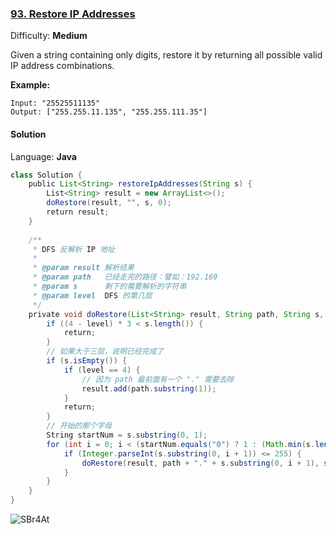 ### [93\. Restore IP Addresses](https://leetcode.com/problems/restore-ip-addresses/)

Difficulty: **Medium**


Given a string containing only digits, restore it by returning all possible valid IP address combinations.

**Example:**

```
Input: "25525511135"
Output: ["255.255.11.135", "255.255.111.35"]
```


#### Solution

Language: **Java**

```java
class Solution {
    public List<String> restoreIpAddresses(String s) {
        List<String> result = new ArrayList<>();
        doRestore(result, "", s, 0);
        return result;
    }
​
    /**
     * DFS 反解析 IP 地址
     *
     * @param result 解析结果
     * @param path   已经走完的路径：譬如：192.169
     * @param s      剩下的需要解析的字符串
     * @param level  DFS 的第几层
     */
    private void doRestore(List<String> result, String path, String s, int level) {
        if ((4 - level) * 3 < s.length()) {
            return;
        }
        // 如果大于三层，说明已经完成了
        if (s.isEmpty()) {
            if (level == 4) {
                // 因为 path 最前面有一个 "." 需要去除
                result.add(path.substring(1));
            }
            return;
        }
        // 开始的那个字母
        String startNum = s.substring(0, 1);
        for (int i = 0; i < (startNum.equals("0") ? 1 : (Math.min(s.length(), 3))); i++) {
            if (Integer.parseInt(s.substring(0, i + 1)) <= 255) {
                doRestore(result, path + "." + s.substring(0, i + 1), s.substring(i + 1), level + 1);
            }
        }
    }
}
```
![SBr4At](https://cdn.jsdelivr.net/gh/PicGoBed/PicBed@master/uPic/SBr4At.png)